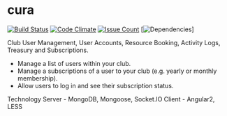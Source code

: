 # cura
[![Build Status](https://travis-ci.org/ct5845/cura.svg?branch=master)](https://travis-ci.org/ct5845/cura)
[![Code Climate](https://codeclimate.com/github/ct5845/cura/badges/gpa.svg)](https://codeclimate.com/github/ct5845/cura)
[![Issue Count](https://codeclimate.com/github/ct5845/cura/badges/issue_count.svg)](https://codeclimate.com/github/ct5845/cura)
[![Dependencies](https://david-dm.org/ct5845/cura.svg)]

Club User Management, User Accounts, Resource Booking, Activity Logs, Treasury and Subscriptions. 

- Manage a list of users within your club.
- Manage a subscriptions of a user to your club (e.g. yearly or monthly membership).
- Allow users to log in and see their subscription status.

Technology
Server - MongoDB, Mongoose, Socket.IO
Client - Angular2, LESS
